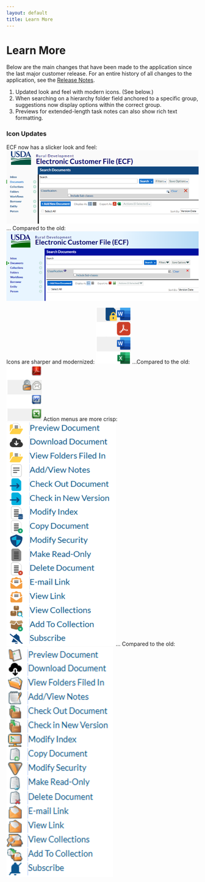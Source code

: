 ```yaml
---
layout: default
title: Learn More
---
```

# Learn More
Below are the  main changes that have been made to the application since the last major customer release.  For an entire history of all changes to the application, see the [Release Notes](/release-notes/).

1.  Updated look and feel with modern icons. (See below.)
2. When searching on a hierarchy folder field anchored to a specific group, suggestions now display options within the correct group.
3. Previews for extended-length task notes can also show rich text formatting.

### Icon Updates

ECF now has a slicker look and feel:
![](/assets/images/icon-updates-new-splash.png)
… Compared to the old:
![](/assets/images/icon-updates-old-splash.png)

Icons are sharper and modernized:
![](/assets/images/icon-updates-new-docs.png) …Compared to the old: ![](/assets/images/icon-updates-old-docs.png)
Action menus are more crisp:
![](/assets/images/icon-updates-new-actions.png)... Compared to the old:![](/assets/images/icon-updates-old-actions.png)